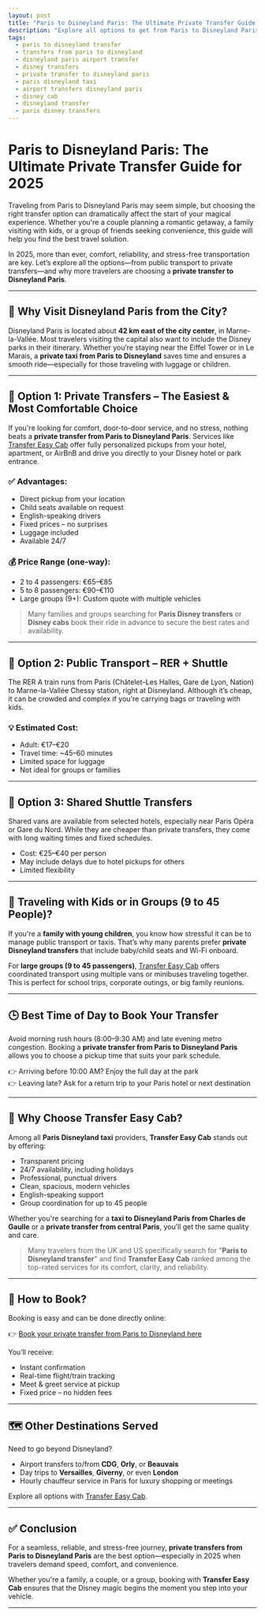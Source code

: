 ```yaml
---
layout: post
title: "Paris to Disneyland Paris: The Ultimate Private Transfer Guide for 2025"
description: "Explore all options to get from Paris to Disneyland Paris. Discover why private transfers are the preferred choice for families, couples, and groups seeking comfort, speed, and simplicity."
tags:
  - paris to disneyland transfer
  - transfers from paris to disneyland
  - disneyland paris airport transfer
  - disney transfers
  - private transfer to disneyland paris
  - paris disneyland taxi
  - airport transfers disneyland paris
  - disney cab
  - disneyland transfer
  - paris disney transfers
---
```


# Paris to Disneyland Paris: The Ultimate Private Transfer Guide for 2025

Traveling from Paris to Disneyland Paris may seem simple, but choosing the right transfer option can dramatically affect the start of your magical experience. Whether you're a couple planning a romantic getaway, a family visiting with kids, or a group of friends seeking convenience, this guide will help you find the best travel solution.

In 2025, more than ever, comfort, reliability, and stress-free transportation are key. Let’s explore all the options—from public transport to private transfers—and why more travelers are choosing a **private transfer to Disneyland Paris**.

---

## 🏰 Why Visit Disneyland Paris from the City?

Disneyland Paris is located about **42 km east of the city center**, in Marne-la-Vallée. Most travelers visiting the capital also want to include the Disney parks in their itinerary. Whether you’re staying near the Eiffel Tower or in Le Marais, a **private taxi from Paris to Disneyland** saves time and ensures a smooth ride—especially for those traveling with luggage or children.

---

## 🚗 Option 1: Private Transfers – The Easiest & Most Comfortable Choice

If you're looking for comfort, door-to-door service, and no stress, nothing beats a **private transfer from Paris to Disneyland Paris**. Services like [Transfer Easy Cab](https://www.transfereasycab.com/paris-disney-transfer) offer fully personalized pickups from your hotel, apartment, or AirBnB and drive you directly to your Disney hotel or park entrance.

### ✅ Advantages:
- Direct pickup from your location
- Child seats available on request
- English-speaking drivers
- Fixed prices – no surprises
- Luggage included
- Available 24/7

### 💰 Price Range (one-way):
- 2 to 4 passengers: €65–€85
- 5 to 8 passengers: €90–€110
- Large groups (9+): Custom quote with multiple vehicles

> Many families and groups searching for **Paris Disney transfers** or **Disney cabs** book their ride in advance to secure the best rates and availability.

---

## 🚆 Option 2: Public Transport – RER + Shuttle

The RER A train runs from Paris (Châtelet–Les Halles, Gare de Lyon, Nation) to Marne-la-Vallée Chessy station, right at Disneyland. Although it’s cheap, it can be crowded and complex if you're carrying bags or traveling with kids.

### 💡 Estimated Cost:
- Adult: €17–€20
- Travel time: ~45–60 minutes
- Limited space for luggage
- Not ideal for groups or families

---

## 🚐 Option 3: Shared Shuttle Transfers

Shared vans are available from selected hotels, especially near Paris Opéra or Gare du Nord. While they are cheaper than private transfers, they come with long waiting times and fixed schedules.

- Cost: €25–€40 per person
- May include delays due to hotel pickups for others
- Limited flexibility

---

## 🧒 Traveling with Kids or in Groups (9 to 45 People)?

If you're a **family with young children**, you know how stressful it can be to manage public transport or taxis. That’s why many parents prefer **private Disneyland transfers** that include baby/child seats and Wi-Fi onboard.

For **large groups (9 to 45 passengers)**, [Transfer Easy Cab](https://www.transfereasycab.com/contact) offers coordinated transport using multiple vans or minibuses traveling together. This is perfect for school trips, corporate outings, or big family reunions.

---

## 🕒 Best Time of Day to Book Your Transfer

Avoid morning rush hours (8:00–9:30 AM) and late evening metro congestion. Booking a **private transfer from Paris to Disneyland Paris** allows you to choose a pickup time that suits your park schedule.

👉 Arriving before 10:00 AM? Enjoy the full day at the park  
👉 Leaving late? Ask for a return trip to your Paris hotel or next destination

---

## 💼 Why Choose Transfer Easy Cab?

Among all **Paris Disneyland taxi** providers, **Transfer Easy Cab** stands out by offering:

- Transparent pricing
- 24/7 availability, including holidays
- Professional, punctual drivers
- Clean, spacious, modern vehicles
- English-speaking support
- Group coordination for up to 45 people

Whether you're searching for a **taxi to Disneyland Paris from Charles de Gaulle** or a **private transfer from central Paris**, you’ll get the same quality and care.

> Many travelers from the UK and US specifically search for "**Paris to Disneyland transfer**" and find **Transfer Easy Cab** ranked among the top-rated services for its comfort, clarity, and reliability.

---

## 📲 How to Book?

Booking is easy and can be done directly online:

👉 [Book your private transfer from Paris to Disneyland here](https://www.transfereasycab.com/paris-disney-transfer)

You’ll receive:
- Instant confirmation
- Real-time flight/train tracking
- Meet & greet service at pickup
- Fixed price – no hidden fees

---

## 🗺️ Other Destinations Served

Need to go beyond Disneyland?

- Airport transfers to/from **CDG**, **Orly**, or **Beauvais**
- Day trips to **Versailles**, **Giverny**, or even **London**
- Hourly chauffeur service in Paris for luxury shopping or meetings

Explore all options with [Transfer Easy Cab](https://www.transfereasycab.com/services).

---

## ✅ Conclusion

For a seamless, reliable, and stress-free journey, **private transfers from Paris to Disneyland Paris** are the best option—especially in 2025 when travelers demand speed, comfort, and convenience.

Whether you're a family, a couple, or a group, booking with **Transfer Easy Cab** ensures that the Disney magic begins the moment you step into your vehicle.

---
